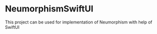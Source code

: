 # NeumorphismSwiftUI
This project can be used for implementation of Neumorphism with help of SwiftUI
